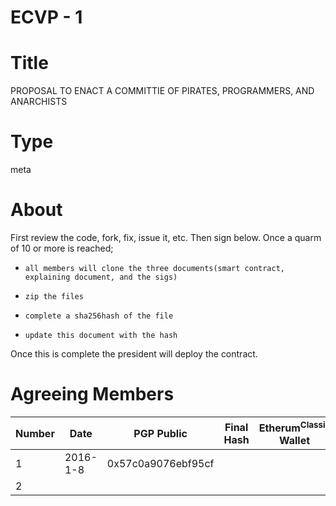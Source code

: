 # ECVP - 1 

# Title
PROPOSAL TO ENACT A COMMITTIE OF PIRATES, PROGRAMMERS, AND ANARCHISTS 

# Type
meta

# About
First review the code, fork, fix, issue it, etc. Then sign below. Once a quarm of 10 or more is reached; 
-     all members will clone the three documents(smart contract, explaining document, and the sigs)
-     zip the files
-     complete a sha256hash of the file
-     update this document with the hash

Once this is complete the president will deploy the contract.

# Agreeing Members

| Number        |Date         |PGP Public| Final Hash | Etherum<sup>Classic</sup> Wallet | Status / Discussion | 
| ------------- | ------------ | ------   | -----     | -------------                    | ------------------- |
| 1           | 2016-1-8      | 0x57c0a9076ebf95cf  |                          |        |         Proposing      |
| 2              |             |         |       |      |                                 |                     | 
